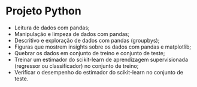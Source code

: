# Projeto Python

* Leitura de dados com pandas;
* Manipulação e limpeza de dados com pandas;
* Descritivo e exploração de dados com pandas (groupbys);
* Figuras que mostrem insights sobre os dados com pandas e matplotlib;
* Quebrar os dados em conjunto de treino e conjunto de teste;
* Treinar um estimador do scikit-learn de aprendizagem supervisionada (regressor ou classificador) no conjunto de treino;
* Verificar o desempenho do estimador do scikit-learn no conjunto de teste.
